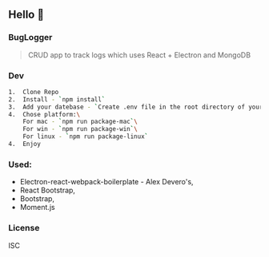## Hello :wave:

### BugLogger

> CRUD app to track logs which uses React + Electron and MongoDB

### Dev

```bash
1.  Clone Repo
2.  Install - `npm install`
3.  Add your datebase - `Create .env file in the root directory of your project. Add variables DB_CONFIG=<yourDatabase>`
4.  Chose platform:\
    For mac - `npm run package-mac`\
    For win - `npm run package-win`\
    For linux - `npm run package-linux`
4.  Enjoy

```

### Used:

- Electron-react-webpack-boilerplate - Alex Devero's,
- React Bootstrap,
- Bootstrap,
- Moment.js

### License

ISC

